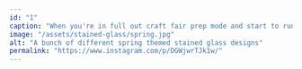 ```yaml
---
id: "1"
caption: "When you're in full out craft fair prep mode and start to run out of room"
image: "/assets/stained-glass/spring.jpg"
alt: "A bunch of different spring themed stained glass designs"
permalink: "https://www.instagram.com/p/DGWjwrTJk1w/"
---
```

